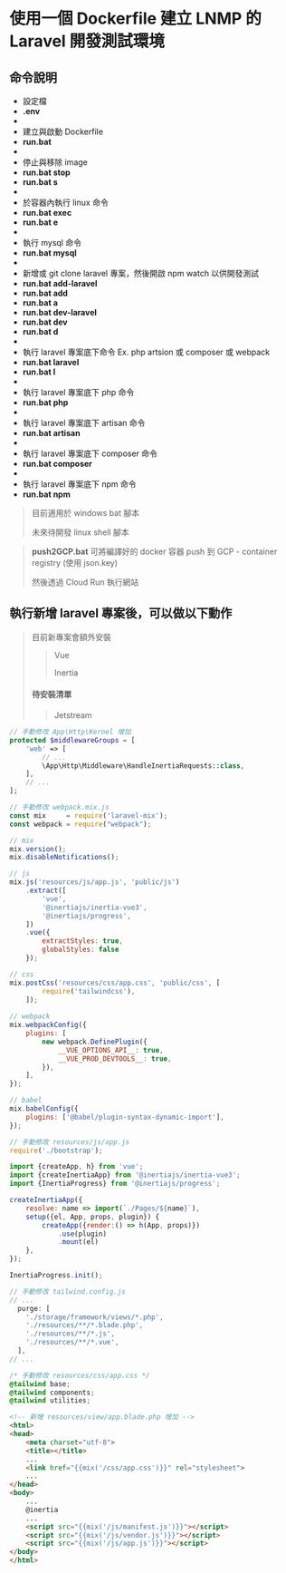 # 使用一個 Dockerfile 建立 LNMP 的 Laravel 開發測試環境

## 命令說明 ##
* 設定檔
* **.env**
*
* 建立與啟動 Dockerfile
* **run.bat**
*
* 停止與移除 image
* **run.bat stop**
* **run.bat s**
*
* 於容器內執行 linux 命令
* **run.bat exec**
* **run.bat e**
*
* 執行 mysql 命令
* **run.bat mysql**
*
* 新增或 git clone laravel 專案，然後開啟 npm watch 以供開發測試
* **run.bat add-laravel**
* **run.bat add**
* **run.bat a**
* **run.bat dev-laravel**
* **run.bat dev**
* **run.bat d**
*
* 執行 laravel 專案底下命令 Ex. php artsion 或 composer 或 webpack
* **run.bat laravel**
* **run.bat l**
*
* 執行 laravel 專案底下 php 命令
* **run.bat php**
*
* 執行 laravel 專案底下 artisan 命令
* **run.bat artisan**
*
* 執行 laravel 專案底下 composer 命令
* **run.bat composer**
*
* 執行 laravel 專案底下 npm 命令
* **run.bat npm**

> 目前適用於 windows bat 腳本
>
> 未來待開發 linux shell 腳本

> **push2GCP.bat** 可將編譯好的 docker 容器 push 到 GCP - container registry (使用 json.key)
>
> 然後透過 Cloud Run 執行網站

## 執行新增 laravel 專案後，可以做以下動作 ##
> 目前新專案會額外安裝 
>> Vue
>>
>> Inertia
>
> #### 待安裝清單 ####
>> Jetstream

```php
// 手動修改 App\Http\Kernel 增加
protected $middlewareGroups = [
	'web' => [
	    // ...
	    \App\Http\Middleware\HandleInertiaRequests::class,
	],
	// ...
];
```

```js
// 手動修改 webpack.mix.js
const mix     = require('laravel-mix');
const webpack = require("webpack");

// mix
mix.version();
mix.disableNotifications();

// js
mix.js('resources/js/app.js', 'public/js')
    .extract([
    	'vue',
    	'@inertiajs/inertia-vue3',
		'@inertiajs/progress',
    ])
    .vue({
        extractStyles: true,
        globalStyles: false
    });

// css
mix.postCss('resources/css/app.css', 'public/css', [
        require('tailwindcss'),
    ]);
    
// webpack
mix.webpackConfig({
    plugins: [
        new webpack.DefinePlugin({
            __VUE_OPTIONS_API__: true,
            __VUE_PROD_DEVTOOLS__: true,
        }),
    ],
});

// babel
mix.babelConfig({
    plugins: ['@babel/plugin-syntax-dynamic-import'],
});
```

```js
// 手動修改 resources/js/app.js
require('./bootstrap');

import {createApp, h} from 'vue';
import {createInertiaApp} from '@inertiajs/inertia-vue3';
import {InertiaProgress} from '@inertiajs/progress';

createInertiaApp({
  	resolve: name => import(`./Pages/${name}`),
  	setup({el, App, props, plugin}) {
    	createApp({render:() => h(App, props)})
      		.use(plugin)
      		.mount(el)
  	},
});

InertiaProgress.init();
```

```js
// 手動修改 tailwind.config.js
// ...
  purge: [
    './storage/framework/views/*.php',
    './resources/**/*.blade.php',
    './resources/**/*.js',
    './resources/**/*.vue',
  ],
// ...
```

```css
/* 手動修改 resources/css/app.css */
@tailwind base;
@tailwind components;
@tailwind utilities;
```

```html
<!-- 新增 resources/view/app.blade.php 增加 -->
<html>
<head>
	<meta charset="utf-8">
	<title></title>
	...
	<link href="{{mix('/css/app.css')}}" rel="stylesheet">
	...
</head>
<body>
	...
	@inertia
	...
	<script src="{{mix('/js/manifest.js')}}"></script>
	<script src="{{mix('/js/vendor.js')}}"></script>
	<script src="{{mix('/js/app.js')}}"></script>
</body>
</html>
```